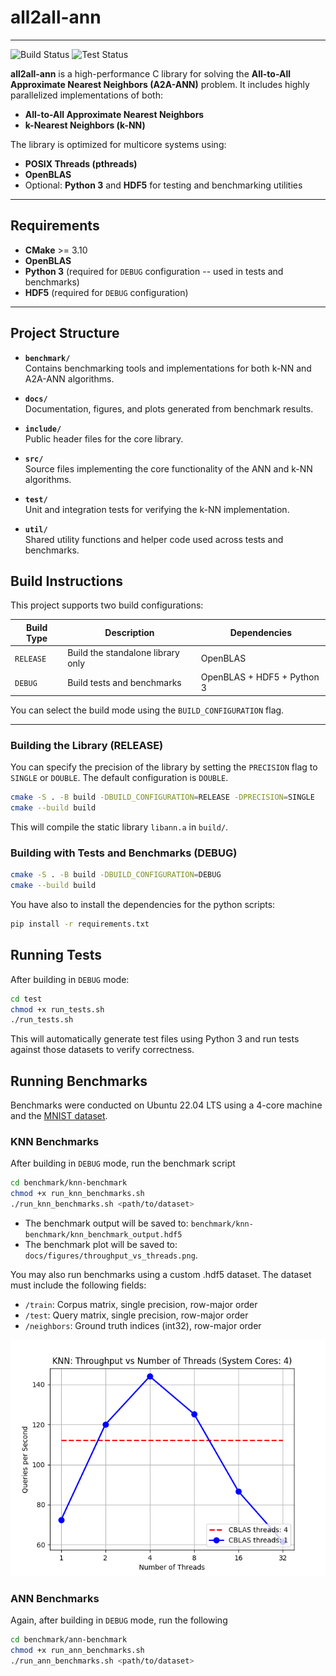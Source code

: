 # all2all-ann
---
![Build Status](https://github.com/georrous6/all2all-ann/actions/workflows/ci-build.yml/badge.svg)
![Test Status](https://github.com/georrous6/all2all-ann/actions/workflows/ci-test.yml/badge.svg)


**all2all-ann** is a high-performance C library for solving the **All-to-All Approximate Nearest Neighbors (A2A-ANN)** problem. It includes highly parallelized implementations of both:

- **All-to-All Approximate Nearest Neighbors**
- **k-Nearest Neighbors (k-NN)**

The library is optimized for multicore systems using:
- **POSIX Threads (pthreads)**
- **OpenBLAS**
- Optional: **Python 3** and **HDF5** for testing and benchmarking utilities

---

## Requirements

- **CMake** >= 3.10
- **OpenBLAS**
- **Python 3** (required for `DEBUG` configuration -- used in tests and benchmarks)
- **HDF5** (required for `DEBUG` configuration)

---

## Project Structure

- **`benchmark/`**  
  Contains benchmarking tools and implementations for both k-NN and A2A-ANN algorithms.

- **`docs/`**  
  Documentation, figures, and plots generated from benchmark results.

- **`include/`**  
  Public header files for the core library.

- **`src/`**  
  Source files implementing the core functionality of the ANN and k-NN algorithms.

- **`test/`**  
  Unit and integration tests for verifying the k-NN implementation.

- **`util/`**  
  Shared utility functions and helper code used across tests and benchmarks.


## Build Instructions

This project supports two build configurations:

| Build Type     | Description                           | Dependencies               |
|----------------|---------------------------------------|----------------------------|
| `RELEASE`      | Build the standalone library only     | OpenBLAS                   |
| `DEBUG`        | Build tests and benchmarks            | OpenBLAS + HDF5 + Python 3 |

You can select the build mode using the `BUILD_CONFIGURATION` flag.

---

### Building the Library (RELEASE)

You can specify the precision of the library by setting the `PRECISION` flag to `SINGLE` or `DOUBLE`.
The default configuration is `DOUBLE`.

```bash
cmake -S . -B build -DBUILD_CONFIGURATION=RELEASE -DPRECISION=SINGLE
cmake --build build
```
This will compile the static library `libann.a` in `build/`.

### Building with Tests and Benchmarks (DEBUG)

```bash
cmake -S . -B build -DBUILD_CONFIGURATION=DEBUG
cmake --build build
```
You have also to install the dependencies for the python scripts:
```bash
pip install -r requirements.txt
```

## Running Tests

After building in `DEBUG` mode:
```bash
cd test
chmod +x run_tests.sh
./run_tests.sh
```
This will automatically generate test files using Python 3 and run tests against those datasets to 
verify correctness.

## Running Benchmarks
Benchmarks were conducted on Ubuntu 22.04 LTS using a 4-core machine and the
[MNIST dataset](https://github.com/erikbern/ann-benchmarks).

### KNN Benchmarks
After building in `DEBUG` mode, run the benchmark script
```bash
cd benchmark/knn-benchmark
chmod +x run_knn_benchmarks.sh
./run_knn_benchmarks.sh <path/to/dataset>
```
- The benchmark output will be saved to: `benchmark/knn-benchmark/knn_benchmark_output.hdf5`
- The benchmark plot will be saved to: `docs/figures/throughput_vs_threads.png`. 

You may also run benchmarks using a custom .hdf5 dataset. The dataset must include the 
following fields:

- `/train`: Corpus matrix, single precision, row-major order
- `/test`: Query matrix, single precision, row-major order
- `/neighbors`: Ground truth indices (int32), row-major order

![knn benchmarks](docs/figures/knn_throughput_vs_threads.png)

### ANN Benchmarks
Again, after building in `DEBUG` mode, run the following
```bash
cd benchmark/ann-benchmark
chmod +x run_ann_benchmarks.sh
./run_ann_benchmarks.sh <path/to/dataset>
```